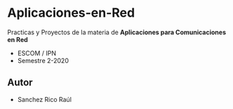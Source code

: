 # Aplicaciones-en-Red

Practicas y Proyectos de la materia de **Aplicaciones para Comunicaciones en Red**

- ESCOM / IPN 
- Semestre 2-2020

## Autor
 - Sanchez Rico Raúl
